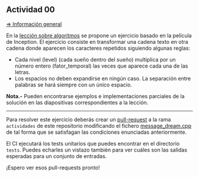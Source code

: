 Actividad 00
------------

[=> Información general](../README.md)

En la [lección sobre algoritmos](https://jgsogo.es/eda/01.algorithms.html) se propone un ejercicio basado en la 
película de Inception. El ejercicio consiste en transformar una cadena texto en otra cadena donde 
aparecen los caracteres repetidos siguiendo algunas reglas:

 * Cada nivel (level) (cada sueño dentro del sueño) multiplica por un número entero (fator_temporal) 
   las veces que aparece cada una de las letras.
 * Los espacios no deben expandirse en ningún caso. La separación entre palabras se hará siempre con 
   un único espacio.

**Nota.-** Pueden encontrarse ejemplos e implementaciones parciales de la solución en las diapositivas 
correspondientes a la lección.

---

Para resolver este ejercicio deberás crear un [pull-request](../README.md#pull-request) a la rama
`actividades` de este repositorio modificando el fichero [message_dream.cpp](src/message_dream.cpp)
de tal forma que se satisfagan las condiciones enunciadas anteriormente.

El CI ejecutará los tests unitarios que puedes encontrar en el directorio `tests`. Puedes echarles
un vistazo también para ver cuáles son las salidas esperadas para un conjunto de entradas.

¡Espero ver esos pull-requests pronto!

